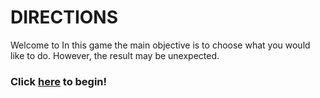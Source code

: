 # DIRECTIONS
Welcome to 
In this game the main objective is to choose what you would like to do. However, the result may be unexpected.
### Click [here](home.md) to begin!